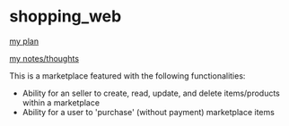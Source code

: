 # shopping_web

[my plan](https://docs.google.com/spreadsheets/d/1_aSsrUP-LuHgmbMdpqfTD940EKeBDUoFHUvxTg43yRw/edit?usp=sharing)

[my notes/thoughts](https://docs.google.com/document/d/1_7zPM6H9fihuzR8VoOxwj7WMxblhNiOhaQLWn-7KaIM/edit?usp=sharing)

This is a marketplace featured with the following functionalities:

+ Ability for an seller to create, read, update, and delete items/products within a marketplace
+ Ability for a user to 'purchase' (without payment) marketplace items